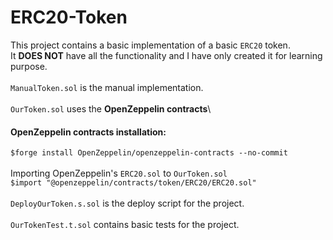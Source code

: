 # ERC20-Token
This project contains a basic implementation of a basic `ERC20` token.\
It **DOES NOT** have all the functionality and I have only created it for learning purpose.\
\
`ManualToken.sol` is the manual implementation.\
\
`OurToken.sol` uses the **OpenZeppelin contracts**\

#### OpenZeppelin contracts installation:
```$forge install OpenZeppelin/openzeppelin-contracts --no-commit```
\
\
Importing OpenZeppelin's `ERC20.sol` to `OurToken.sol`\
```$import "@openzeppelin/contracts/token/ERC20/ERC20.sol"```
\
\
`DeployOurToken.s.sol` is the deploy script for the project.
\
\
`OurTokenTest.t.sol` contains basic tests for the project.
